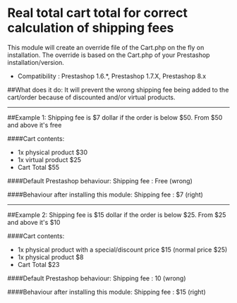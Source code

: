 # Real total cart total for correct calculation of shipping fees

This module will create an override file of the Cart.php on the fly on installation. 
The override is based on the Cart.php of your Prestashop installation/version.

* Compatibility : Prestashop 1.6.*, Prestashop 1.7.X, Prestashop 8.x

##What does it do:
It will prevent the wrong shipping fee being added to the cart/order because of discounted and/or virtual products.

***
##Example 1:
Shipping fee is $7 dollar if the order is below $50. From $50 and above it's free

####Cart contents:
* 1x physical product $30 
* 1x virtual product $25
* Cart Total $55

####Default Prestashop behaviour: 
Shipping fee : Free (wrong)

####Behaviour after installing this module:
Shipping fee : $7 (right)

***
##Example 2:
Shipping fee is $15 dollar if the order is below $25. From $25 and above it's $10

####Cart contents:
* 1x physical product with a special/discount price $15 (normal price $25)
* 1x physical product $8
* Cart Total $23

####Default Prestashop behaviour:
Shipping fee : 10 (wrong)

####Behaviour after installing this module:
Shipping fee : $15 (right)
